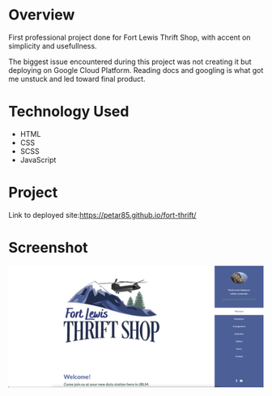 # Overview

First professional project done for Fort Lewis Thrift Shop, with accent on simplicity and usefullness.

The biggest issue encountered during this project was not creating it but deploying on Google Cloud Platform.
Reading docs and googling is what got me unstuck and led toward final product.

# Technology Used

* HTML
* CSS
* SCSS
* JavaScript

# Project

Link to deployed site:https://petar85.github.io/fort-thrift/


# Screenshot

![fort-thrift](./images/screenshot.png)